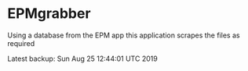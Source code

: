 # EPMgrabber
Using a database from the EPM app this application scrapes the files as required


Latest backup: Sun Aug 25 12:44:01 UTC 2019
